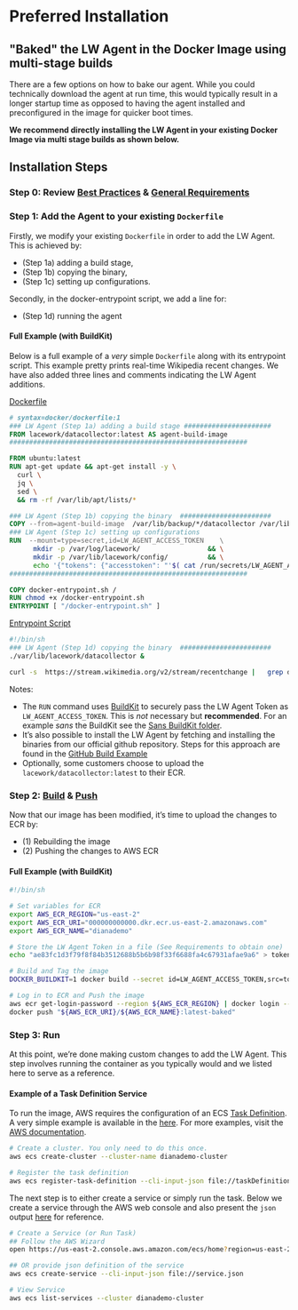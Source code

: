 
# Preferred Installation
## "Baked" the LW Agent in the Docker Image using multi-stage builds

There are a few options on how to bake our agent. While you could technically download the agent at run time, this would typically result in a longer startup time as opposed to having the agent installed and preconfigured in the image for quicker boot times.

**We recommend directly installing the LW Agent in your existing Docker Image via multi stage builds as shown below.**

## Installation Steps 

### Step 0: Review [Best Practices](../../README.md#best-practices) & [General Requirements](../../README.md#requirements)

### Step 1: Add the Agent to your existing `Dockerfile`

Firstly, we modify your existing `Dockerfile` in order to add the LW Agent. This is achieved by:

* (Step 1a) adding a build stage, 
* (Step 1b) copying the binary, 
* (Step 1c) setting up configurations.

Secondly, in the docker-entrypoint script, we add a line for: 

* (Step 1d) running the agent 

#### Full Example (with BuildKit)

Below is a full example of a _very_ simple `Dockerfile` along with its entrypoint script. This example pretty prints real-time Wikipedia recent changes. We have also added three lines and comments indicating the LW Agent additions.

[Dockerfile](multi.dockerfile)
  ```Dockerfile
  # syntax=docker/dockerfile:1
  ### LW Agent (Step 1a) adding a build stage ######################
  FROM lacework/datacollector:latest AS agent-build-image
  ############################################################

  FROM ubuntu:latest
  RUN apt-get update && apt-get install -y \
    curl \
    jq \
    sed \
    && rm -rf /var/lib/apt/lists/*

  ### LW Agent (Step 1b) copying the binary  #######################
  COPY --from=agent-build-image  /var/lib/backup/*/datacollector /var/lib/lacework/datacollector
  ### LW Agent (Step 1c) setting up configurations  
  RUN  --mount=type=secret,id=LW_AGENT_ACCESS_TOKEN    \
        mkdir -p /var/log/lacework/                 && \
        mkdir -p /var/lib/lacework/config/          && \
        echo '{"tokens": {"accesstoken": "'$( cat /run/secrets/LW_AGENT_ACCESS_TOKEN)'"}}' > /var/lib/lacework/config/config.json  
  ############################################################

  COPY docker-entrypoint.sh /
  RUN chmod +x /docker-entrypoint.sh
  ENTRYPOINT [ "/docker-entrypoint.sh" ]
  ```

[Entrypoint Script](docker-entrypoint.sh)
  ```bash
  #!/bin/sh
  ### LW Agent (Step 1d) copying the binary  #######################
  ./var/lib/lacework/datacollector &

  curl -s  https://stream.wikimedia.org/v2/stream/recentchange |   grep data |  sed 's/^data: //g' |  jq -rc 'with_entries(if .key == "$schema" then .key = "schema" else . end)'
```

Notes: 
* The <code>RUN</code></strong> command uses [BuildKit](https://docs.docker.com/develop/develop-images/build_enhancements/) to securely pass the LW Agent Token as <code>LW_AGENT_ACCESS_TOKEN</code>. This is <em>not</em> necessary but <strong>recommended</strong>. For an example <em>sans</em> the BuildKit see the [Sans BuildKit folder](sans-buildkit-example/README.md).
* It’s also possible to install the LW Agent by fetching and installing the binaries from our official github repository. Steps for this approach are found in the [GitHub Build Example](../baked-github-build/README.md)
* Optionally, some customers choose to upload the `lacework/datacollector:latest` to their ECR. 

### Step 2: [Build](build-multi.sh) & [Push](push-multi.sh)

Now that our image has been modified, it’s time to upload the changes to ECR by:

* (1) Rebuilding the image
* (2) Pushing the changes to AWS ECR

#### Full Example (with BuildKit)

  ```bash
  #!/bin/sh

  # Set variables for ECR
  export AWS_ECR_REGION="us-east-2"
  export AWS_ECR_URI="000000000000.dkr.ecr.us-east-2.amazonaws.com"
  export AWS_ECR_NAME="dianademo"

  # Store the LW Agent Token in a file (See Requirements to obtain one)
  echo "ae83fc1d3f79f8f84b3512688b5b6b98f33f6688fa4c67931afae9a6" > token.key

  # Build and Tag the image
  DOCKER_BUILDKIT=1 docker build --secret id=LW_AGENT_ACCESS_TOKEN,src=token.key --force-rm=true --tag "${AWS_ECR_URI}/${AWS_ECR_NAME}:latest-baked" .

  # Log in to ECR and Push the image
  aws ecr get-login-password --region ${AWS_ECR_REGION} | docker login --username AWS --password-stdin ${AWS_ECR_URI}
  docker push "${AWS_ECR_URI}/${AWS_ECR_NAME}:latest-baked"
  ```

### Step 3: Run 

At this point, we’re done making custom changes to add the LW Agent. This step involves running the container as you typically would and we listed here to serve as a reference.

#### Example of a Task Definition Service

To run the image, AWS requires the configuration of an ECS [Task Definition](https://docs.aws.amazon.com/AmazonECS/latest/developerguide/task_definitions.html). A very simple example is available in the [here](taskDefinition.json). For more examples, visit the [AWS documentation](https://docs.aws.amazon.com/AmazonECS/latest/developerguide/example_task_definitions.html).

```bash
# Create a cluster. You only need to do this once.
aws ecs create-cluster --cluster-name dianademo-cluster 

# Register the task definition
aws ecs register-task-definition --cli-input-json file://taskDefinition.json   
```

The next step is to either create a service or simply run the task. Below we create a service through the AWS web console and also present the <code>json</code></strong> output [here](service.json) for reference. 

```bash
# Create a Service (or Run Task) 
## Follow the AWS Wizard
open https://us-east-2.console.aws.amazon.com/ecs/home?region=us-east-2#/clusters/dianademo-cluster/createService 

## OR provide json definition of the service
aws ecs create-service --cli-input-json file://service.json   

# View Service
aws ecs list-services --cluster dianademo-cluster 
```
